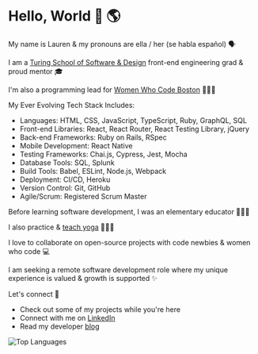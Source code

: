 # Hello, World 👋 🌎 

My name is Lauren & my pronouns are ella / her (se habla español) 🗣️ 

I am a [Turing School of Software & Design](https://turing.io/) front-end engineering grad & proud mentor 🎓️ 

I'm also a programming lead for [Women Who Code Boston](https://www.womenwhocode.com/boston) 👩🏻‍💻 

My Ever Evolving Tech Stack Includes:
- Languages: HTML, CSS, JavaScript, TypeScript, Ruby, GraphQL, SQL
- Front-end Libraries: React, React Router, React Testing Library, jQuery
- Back-end Frameworks: Ruby on Rails, RSpec
- Mobile Development: React Native
- Testing Frameworks: Chai.js, Cypress, Jest, Mocha
- Database Tools: SQL, Splunk
- Build Tools: Babel, ESLint, Node.js, Webpack
- Deployment: CI/CD, Heroku
- Version Control: Git, GitHub
- Agile/Scrum: Registered Scrum Master

Before learning software development, I was an elementary educator 👩🏻‍🏫 

I also practice & [teach yoga](https://app.ubindi.com/Lauren.Lucero) 🧘🏻‍♀️ 

I love to collaborate on open-source projects with code newbies & women who code 💻 

I am seeking a remote software development role where my unique experience is valued & growth is supported ✨

Let's connect 🔗
  - Check out some of my projects while you're here
  - Connect with me on [LinkedIn](https://www.linkedin.com/in/laurenlucero/)
  - Read my developer [blog](https://laurenbreathes.hashnode.dev/)

![Top Languages](https://github-readme-stats.vercel.app/api/top-langs/?username=laurenlucero&show_icons=true&theme=dracula)
